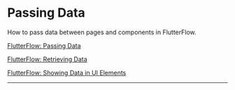 # Passing Data
How to pass data between pages and components in FlutterFlow.

[FlutterFlow: Passing Data]

[FlutterFlow: Retrieving Data]

[FlutterFlow: Showing Data in UI Elements]


----
[FlutterFlow: Passing Data]: https://docs.flutterflow.io/data-and-backend/passing-data
[FlutterFlow: Retrieving Data]: https://docs.flutterflow.io/data-and-backend/firebase/firestore-database-cloud-firestore/retrieving-data
[FlutterFlow: Showing Data in UI Elements]: https://docs.flutterflow.io/data-and-backend/showing-data-in-ui-elements